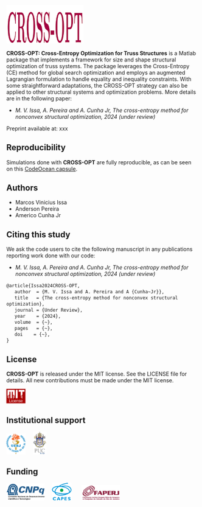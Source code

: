 <img src="logo/CROSS-OPT.png" width="40%">

**CROSS-OPT: Cross-Entropy Optimization for Truss Structures** is a Matlab package that implements a framework for size and shape structural optimization of truss systems. The package leverages the Cross-Entropy (CE) method for global search optimization and employs an augmented Lagrangian formulation to handle equality and inequality constraints. With some straightforward adaptations, the CROSS-OPT strategy can also be applied to other structural systems and optimization problems. More details are in the following paper:
- *M. V. Issa, A. Pereira and A. Cunha Jr, The cross-entropy method for nonconvex structural optimization, 2024 (under review)*

Preprint available at:
xxx

## Reproducibility

Simulations done with **CROSS-OPT** are fully reproducible, as can be seen on this <a href="https://codeocean.com/capsule/xxx" target="_blank">CodeOcean capsule</a>.

## Authors
- Marcos Vinicius Issa
- Anderson Pereira
- Americo Cunha Jr

## Citing this study
We ask the code users to cite the following manuscript in any publications reporting work done with our code:
- *M. V. Issa, A. Pereira and A. Cunha Jr, The cross-entropy method for nonconvex structural optimization, 2024 (under review)*

```
@article{Issa2024CROSS-OPT,
   author  = {M. V. Issa and A. Pereira and A {Cunha~Jr}},
   title   = {The cross-entropy method for nonconvex structural optimization},
   journal = {Under Review},
   year    = {2024},
   volume  = {~},
   pages   = {~},
   doi    = {~},
}
```

## License
**CROSS-OPT** is released under the MIT license. See the LICENSE file for details. All new contributions must be made under the MIT license.

<img src="logo/mit_license_red.png" width="10%"> 

## Institutional support

<img src="logo/logo_uerj_color.jpeg" width="10%"> &nbsp; &nbsp; <img src="logo/logo_pucrio_color.jpg" width="07%">

## Funding

<img src="logo/cnpq.png" width="20%"> &nbsp; &nbsp; <img src="logo/capes.png" width="10%">  &nbsp; &nbsp; &nbsp; <img src="logo/faperj.jpg" width="20%">
